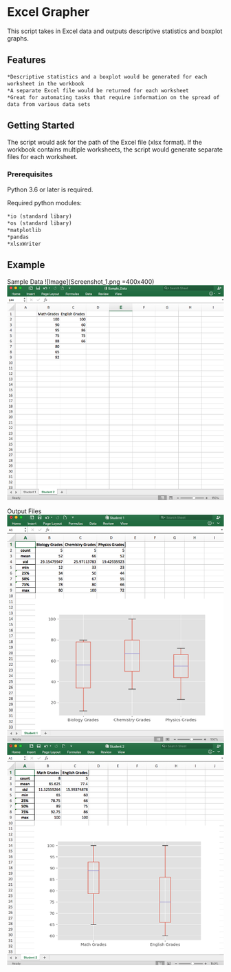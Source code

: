 # Excel Grapher

This script takes in Excel data and outputs descriptive statistics and boxplot graphs.

## Features
    *Descriptive statistics and a boxplot would be generated for each worksheet in the workbook
    *A separate Excel file would be returned for each worksheet
    *Great for automating tasks that require information on the spread of data from various data sets
    
## Getting Started

The script would ask for the path of the Excel file (xlsx format).  If the workbook contains multiple worksheets, the script would 
generate separate files for each worksheet.  

### Prerequisites
Python 3.6 or later is required.

Required python modules:

    *io (standard libary)
    *os (standard libary)
    *matplotlib
    *pandas
    *xlsxWriter 

## Example
Sample Data<space><space>
![Image](Screenshot_1.png =400x400)<space><space>
![Image](Screenshot_2.png)<space><space>

Output Files<space><space>
![Image](Screenshot_3.png)<space><space>
![Image](Screenshot_4.png)



